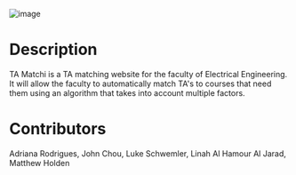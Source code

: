 ![image](https://user-images.githubusercontent.com/21179540/115085207-18bb8880-9ed8-11eb-99c3-75ef772d637b.png)

# Description

TA Matchi is a TA matching website for the faculty of Electrical Engineering. 
It will allow the faculty to automatically match TA's to courses that need them using an algorithm that takes into account multiple factors. 

# Contributors
Adriana Rodrigues, 
John Chou, 
Luke Schwemler, 
Linah Al Hamour Al Jarad, 
Matthew Holden
